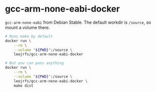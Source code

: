 # gcc-arm-none-eabi-docker

`gcc-arm-none-eabi` from Debian Stable. The default workdir is `/source`, so
mount a volume there.

```bash
# Runs make by default
docker run \
    --rm \
    --volume "${PWD}":/source \
    leojrfs/gcc-arm-none-eabi-docker

# But you can pass anything
docker run \
    --rm \
    --volume "${PWD}":/source \
    leojrfs/gcc-arm-none-eabi-docker \
    make dist
```
